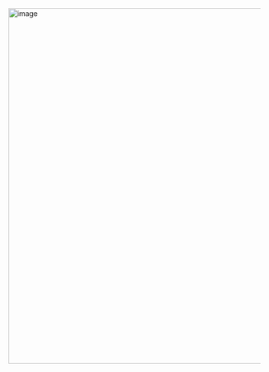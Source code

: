 <img width="1533" height="711" alt="image" src="https://github.com/user-attachments/assets/e94bd3a4-6a39-41b1-a758-6fff31ff81cf" />
